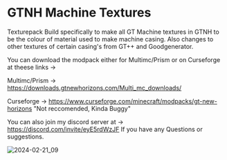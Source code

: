 # GTNH Machine Textures
 Texturepack Build specifically to make all GT Machine textures in GTNH to be the colour of material used to make machine casing.
 Also changes to other textures of certain casing's from GT++ and Goodgenerator.
 
 You can download the modpack either for Multimc/Prism or on Curseforge at theese links -> 
 
 Multimc/Prism -> https://downloads.gtnewhorizons.com/Multi_mc_downloads/
 
 Curseforge -> https://www.curseforge.com/minecraft/modpacks/gt-new-horizons "Not reccomended, Kinda Buggy"

 You can also join my discord server at -> https://discord.com/invite/eyE5rdWzJF If you have any Questions or suggestions.
 
 ![2024-02-21_09](https://github.com/jude123412/GTNH-Machine-Casing-Coloured-Textures/assets/104434396/4a17fe1c-1c3c-4ad1-8801-61090f88c956)

